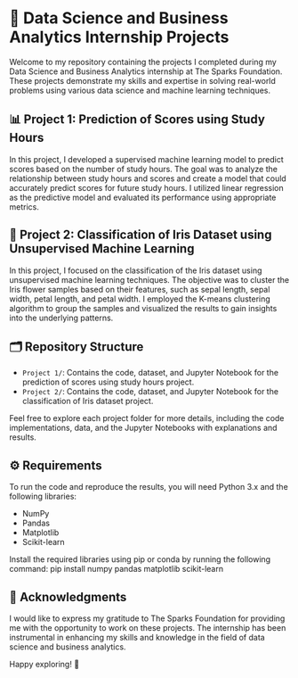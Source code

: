 # 🔬 Data Science and Business Analytics Internship Projects

Welcome to my repository containing the projects I completed during my Data Science and Business Analytics internship at The Sparks Foundation. These projects demonstrate my skills and expertise in solving real-world problems using various data science and machine learning techniques.

## 📊 Project 1: Prediction of Scores using Study Hours

In this project, I developed a supervised machine learning model to predict scores based on the number of study hours. The goal was to analyze the relationship between study hours and scores and create a model that could accurately predict scores for future study hours. I utilized linear regression as the predictive model and evaluated its performance using appropriate metrics.

## 🌼 Project 2: Classification of Iris Dataset using Unsupervised Machine Learning

In this project, I focused on the classification of the Iris dataset using unsupervised machine learning techniques. The objective was to cluster the Iris flower samples based on their features, such as sepal length, sepal width, petal length, and petal width. I employed the K-means clustering algorithm to group the samples and visualized the results to gain insights into the underlying patterns.

## 🗂️ Repository Structure

- `Project 1/`: Contains the code, dataset, and Jupyter Notebook for the prediction of scores using study hours project.
- `Project 2/`: Contains the code, dataset, and Jupyter Notebook for the classification of Iris dataset project.

Feel free to explore each project folder for more details, including the code implementations, data, and the Jupyter Notebooks with explanations and results.

## ⚙️ Requirements

To run the code and reproduce the results, you will need Python 3.x and the following libraries:
- NumPy
- Pandas
- Matplotlib
- Scikit-learn

Install the required libraries using pip or conda by running the following command:
pip install numpy pandas matplotlib scikit-learn

## 🙏 Acknowledgments

I would like to express my gratitude to The Sparks Foundation for providing me with the opportunity to work on these projects. The internship has been instrumental in enhancing my skills and knowledge in the field of data science and business analytics.

Happy exploring! 🚀

